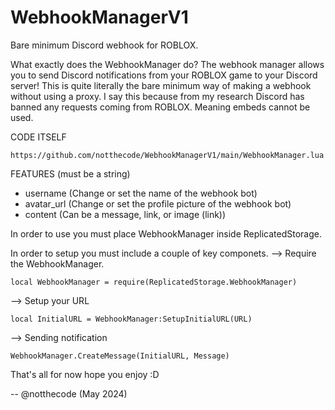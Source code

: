 # WebhookManagerV1
Bare minimum Discord webhook for ROBLOX.

What exactly does the WebhookManager do?
The webhook manager allows you to send Discord notifications from your ROBLOX game to your Discord server!
This is quite literally the bare minimum way of making a webhook without using a proxy.
I say this because from my research Discord has banned any requests coming from ROBLOX. Meaning embeds cannot be used.

CODE ITSELF

`https://github.com/notthecode/WebhookManagerV1/main/WebhookManager.lua`

FEATURES (must be a string)
  - username (Change or set the name of the webhook bot)
  - avatar_url (Change or set the profile picture of the webhook bot)
  - content (Can be a message, link, or image (link))

In order to use you must place WebhookManager inside ReplicatedStorage.

In order to setup you must include a couple of key componets.
--> Require the WebhookManager.

`local WebhookManager = require(ReplicatedStorage.WebhookManager)`

--> Setup your URL

`local InitialURL = WebhookManager:SetupInitialURL(URL)`

--> Sending notification

`WebhookManager.CreateMessage(InitialURL, Message)`

That's all for now hope you enjoy :D

-- @notthecode (May 2024)
